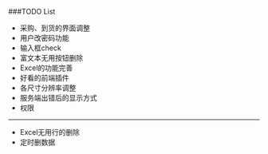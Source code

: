 ###TODO List

* 采购、到货的界面调整
* 用户改密码功能
* 输入框check
* 富文本无用按钮删除
* Excel的功能完善
* 好看的前端插件
* 各尺寸分辨率调整
* 服务端出错后的显示方式
* 权限

--------------------------------

* Excel无用行的删除
* 定时删数据
